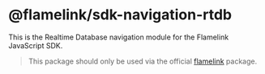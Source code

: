 # @flamelink/sdk-navigation-rtdb

This is the Realtime Database navigation module for the Flamelink JavaScript SDK.

> This package should only be used via the official [flamelink](https://www.npmjs.com/package/flamelink) package.
